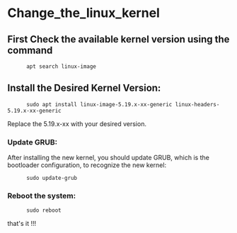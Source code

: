 # Change_the_linux_kernel   
## First Check the available kernel version using the command   

          apt search linux-image     


## Install the Desired Kernel Version:   

          sudo apt install linux-image-5.19.x-xx-generic linux-headers-5.19.x-xx-generic    

Replace the 5.19.x-xx with your desired version.    


### Update GRUB:   

After installing the new kernel, you should update GRUB, which is the bootloader configuration, to recognize the new kernel:   

          sudo update-grub     

### Reboot the system:   

          sudo reboot    
        

that's it !!!



